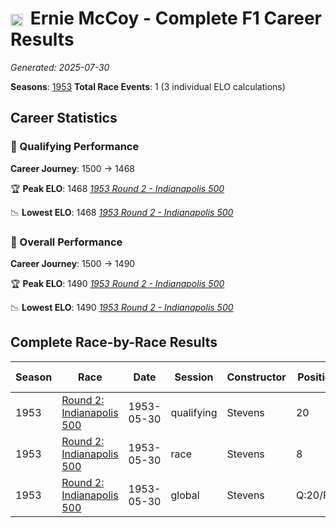 # <img src="https://upload.wikimedia.org/wikipedia/commons/a/a4/Flag_of_the_United_States.svg" alt="United States" width="20" height="auto" style="vertical-align: middle; margin-right: 5px;" onerror="this.outerHTML='🇺🇸'; this.style.marginRight='5px';"/> Ernie McCoy - Complete F1 Career Results

*Generated: 2025-07-30*

**Seasons**: [1953](../seasons/1953-season-report)
**Total Race Events**: 1 (3 individual ELO calculations)

## Career Statistics

### 🏁 Qualifying Performance
**Career Journey**: 1500 → 1468

🏆 **Peak ELO**: 1468
   *[1953 Round 2 - Indianapolis 500](../seasons/1953-season-report#round-2-indianapolis-500)*

📉 **Lowest ELO**: 1468
   *[1953 Round 2 - Indianapolis 500](../seasons/1953-season-report#round-2-indianapolis-500)*

### 🌟 Overall Performance
**Career Journey**: 1500 → 1490

🏆 **Peak ELO**: 1490
   *[1953 Round 2 - Indianapolis 500](../seasons/1953-season-report#round-2-indianapolis-500)*

📉 **Lowest ELO**: 1490
   *[1953 Round 2 - Indianapolis 500](../seasons/1953-season-report#round-2-indianapolis-500)*


## Complete Race-by-Race Results

| Season | Race | Date | Session | Constructor | Position | Starting ELO | ELO Change | Final ELO | Teammate |
|--------|------|------|---------|-------------|----------|--------------|------------|-----------|----------|
| 1953 | [Round 2: Indianapolis 500](../seasons/1953-season-report#round-2-indianapolis-500) | 1953-05-30 | qualifying | Stevens | 20 | 1500 | -32 | 1468 | <img src="https://upload.wikimedia.org/wikipedia/commons/a/a4/Flag_of_the_United_States.svg" alt="United States" width="20" height="auto" style="vertical-align: middle; margin-right: 5px;" onerror="this.outerHTML='🇺🇸'; this.style.marginRight='5px';"/> Andy Linden |
| 1953 | [Round 2: Indianapolis 500](../seasons/1953-season-report#round-2-indianapolis-500) | 1953-05-30 | race | Stevens | 8 | 1500 | N/A | 1500 | <img src="https://upload.wikimedia.org/wikipedia/commons/a/a4/Flag_of_the_United_States.svg" alt="United States" width="20" height="auto" style="vertical-align: middle; margin-right: 5px;" onerror="this.outerHTML='🇺🇸'; this.style.marginRight='5px';"/> Andy Linden |
| 1953 | [Round 2: Indianapolis 500](../seasons/1953-season-report#round-2-indianapolis-500) | 1953-05-30 | global | Stevens | Q:20/R:8 | 1500 | -10 | 1490 | <img src="https://upload.wikimedia.org/wikipedia/commons/a/a4/Flag_of_the_United_States.svg" alt="United States" width="20" height="auto" style="vertical-align: middle; margin-right: 5px;" onerror="this.outerHTML='🇺🇸'; this.style.marginRight='5px';"/> Andy Linden |
